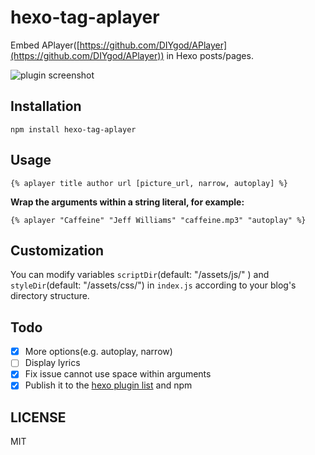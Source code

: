 # hexo-tag-aplayer

Embed APlayer([https://github.com/DIYgod/APlayer](https://github.com/DIYgod/APlayer)) in Hexo posts/pages.

![plugin screenshot](http://7jpp1d.com1.z0.glb.clouddn.com/QQ20160202-5.png)

## Installation

	npm install hexo-tag-aplayer

## Usage

	{% aplayer title author url [picture_url, narrow, autoplay] %}

**Wrap the arguments within a string literal, for example:**

	{% aplayer "Caffeine" "Jeff Williams" "caffeine.mp3" "autoplay" %}

## Customization

You can modify variables `scriptDir`(default: "/assets/js/" ) and `styleDir`(default: "/assets/css/") in `index.js` according to your blog's directory structure.

## Todo

- [x] More options(e.g. autoplay, narrow)
- [ ] Display lyrics
- [x] Fix issue cannot use space within arguments
- [x] Publish it to the [hexo plugin list](https://hexo.io/plugins) and npm

## LICENSE

MIT